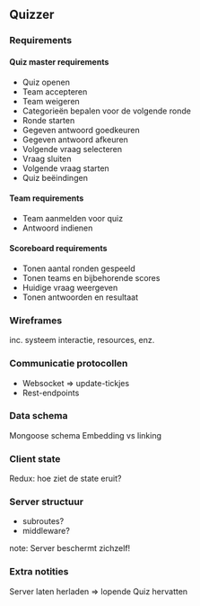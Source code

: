## Quizzer

### Requirements
#### Quiz master requirements
- Quiz openen
- Team accepteren
- Team weigeren
- Categorieën bepalen voor de volgende ronde
- Ronde starten
- Gegeven antwoord goedkeuren
- Gegeven antwoord afkeuren
- Volgende vraag selecteren
- Vraag sluiten
- Volgende vraag starten
- Quiz beëindingen

#### Team requirements
- Team aanmelden voor quiz
- Antwoord indienen

#### Scoreboard requirements
- Tonen aantal ronden gespeeld
- Tonen teams en bijbehorende scores
- Huidige vraag weergeven
- Tonen antwoorden en resultaat

### Wireframes
inc. systeem interactie, resources, enz.

### Communicatie protocollen
- Websocket => update-tickjes
- Rest-endpoints

### Data schema
Mongoose schema
Embedding vs linking

### Client state
Redux: hoe ziet de state eruit?

### Server structuur
- subroutes?
- middleware?

note: Server beschermt zichzelf!

### Extra notities
Server laten herladen => lopende Quiz hervatten